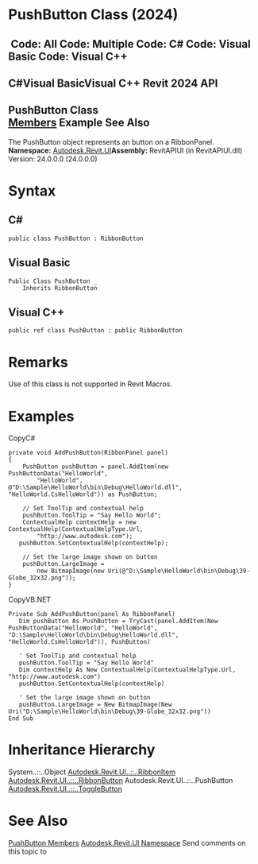 # PushButton Class (2024)

﻿
 Code: All Code: Multiple Code: C# Code: Visual Basic Code: Visual C++   
---  
C#Visual BasicVisual C++
Revit 2024 API  
---  
PushButton Class  
[Members](ad660934-6ceb-491d-3c00-a66f9b7e0561.md "PushButton Members") Example See Also  
---  
The PushButton object represents an button on a RibbonPanel. 
**Namespace:** [Autodesk.Revit.UI](e86fd90a-8957-02a6-da7f-ced248966e3e.md "Autodesk.Revit.UI Namespace")**Assembly:** RevitAPIUI (in RevitAPIUI.dll) Version: 24.0.0.0 (24.0.0.0)
# Syntax
C#  
---  
```text
public class PushButton : RibbonButton
```
  
Visual Basic  
---  
```text
Public Class PushButton _
	Inherits RibbonButton
```
  
Visual C++  
---  
```text
public ref class PushButton : public RibbonButton
```
  
# Remarks
Use of this class is not supported in Revit Macros.
# Examples
CopyC#
```text
private void AddPushButton(RibbonPanel panel)
{
    PushButton pushButton = panel.AddItem(new PushButtonData("HelloWorld",
        "HelloWorld", @"D:\Sample\HelloWorld\bin\Debug\HelloWorld.dll", "HelloWorld.CsHelloWorld")) as PushButton;

    // Set ToolTip and contextual help
    pushButton.ToolTip = "Say Hello World";
    ContextualHelp contextHelp = new ContextualHelp(ContextualHelpType.Url,
        "http://www.autodesk.com");
   pushButton.SetContextualHelp(contextHelp);

    // Set the large image shown on button
    pushButton.LargeImage = 
        new BitmapImage(new Uri(@"D:\Sample\HelloWorld\bin\Debug\39-Globe_32x32.png"));
}
```

CopyVB.NET
```text
Private Sub AddPushButton(panel As RibbonPanel)
   Dim pushButton As PushButton = TryCast(panel.AddItem(New PushButtonData("HelloWorld", "HelloWorld", "D:\Sample\HelloWorld\bin\Debug\HelloWorld.dll", "HelloWorld.CsHelloWorld")), PushButton)

   ' Set ToolTip and contextual help
   pushButton.ToolTip = "Say Hello World"
   Dim contextHelp As New ContextualHelp(ContextualHelpType.Url, "http://www.autodesk.com")
   pushButton.SetContextualHelp(contextHelp)

   ' Set the large image shown on button
   pushButton.LargeImage = New BitmapImage(New Uri("D:\Sample\HelloWorld\bin\Debug\39-Globe_32x32.png"))
End Sub
```

# Inheritance Hierarchy
System..::..Object [Autodesk.Revit.UI..::..RibbonItem](79225f03-1633-3722-15b0-752c91a3740d.md "RibbonItem Class") [Autodesk.Revit.UI..::..RibbonButton](0f523e1e-6949-451f-97fc-48c3cd9d7c82.md "RibbonButton Class") Autodesk.Revit.UI..::..PushButton [Autodesk.Revit.UI..::..ToggleButton](aaef4d8d-18bd-4245-51be-bfc1740f8053.md "ToggleButton Class")
# See Also
[PushButton Members](ad660934-6ceb-491d-3c00-a66f9b7e0561.md "PushButton Members")
[Autodesk.Revit.UI Namespace](e86fd90a-8957-02a6-da7f-ced248966e3e.md "Autodesk.Revit.UI Namespace")
Send comments on this topic to 